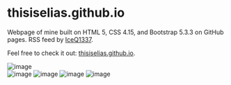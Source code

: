 # thisiselias.github.io
Webpage of mine built on HTML 5, CSS 4.15, and Bootstrap 5.3.3 on GitHub pages. RSS feed by [IceQ1337](https://github.com/IceQ1337/CS-RSS-Feed).

Feel free to check it out: [thisiselias.github.io](https://thisiselias.github.io/).

![image](https://github.com/user-attachments/assets/a8773cab-48e5-4355-8e98-031dd7897855)
<br>
![image](https://github.com/user-attachments/assets/07708283-1c9d-4263-af8e-5324c623feee)
![image](https://github.com/user-attachments/assets/7a2c5223-5cde-40e2-b4cd-5b195b6e65c6)
![image](https://github.com/user-attachments/assets/de383e74-0823-4b7d-ae8f-b9029c748886)
![image](https://github.com/user-attachments/assets/aa592491-b835-4c27-8670-1b723b868730)
